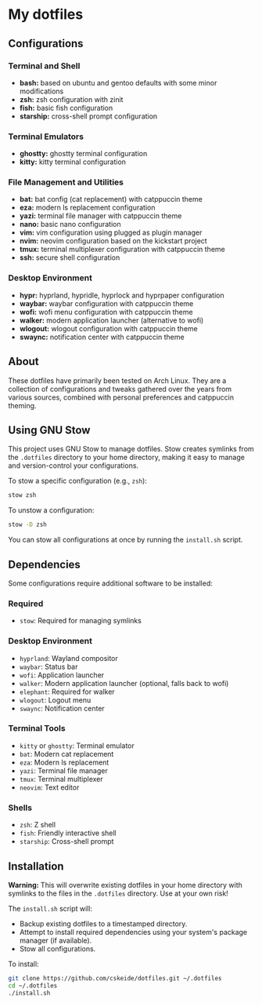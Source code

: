 # My dotfiles

## Configurations

### Terminal and Shell
- **bash:** based on ubuntu and gentoo defaults with some minor modifications
- **zsh:** zsh configuration with zinit
- **fish:** basic fish configuration
- **starship:** cross-shell prompt configuration

### Terminal Emulators
- **ghostty:** ghostty terminal configuration
- **kitty:** kitty terminal configuration

### File Management and Utilities
- **bat:** bat config (cat replacement) with catppuccin theme
- **eza:** modern ls replacement configuration
- **yazi:** terminal file manager with catppuccin theme
- **nano:** basic nano configuration
- **vim:** vim configuration using plugged as plugin manager
- **nvim:** neovim configuration based on the kickstart project
- **tmux:** terminal multiplexer configuration with catppuccin theme
- **ssh:** secure shell configuration

### Desktop Environment
- **hypr:** hyprland, hypridle, hyprlock and hyprpaper configuration
- **waybar:** waybar configuration with catppuccin theme
- **wofi:** wofi menu configuration with catppuccin theme
- **walker:** modern application launcher (alternative to wofi)
- **wlogout:** wlogout configuration with catppuccin theme
- **swaync:** notification center with catppuccin theme

## About

These dotfiles have primarily been tested on Arch Linux. They are a collection of configurations and tweaks gathered over the years from various sources, combined with personal preferences and catppuccin theming.

## Using GNU Stow

This project uses GNU Stow to manage dotfiles. Stow creates symlinks from the `.dotfiles` directory to your home directory, making it easy to manage and version-control your configurations.

To stow a specific configuration (e.g., `zsh`):

```bash
stow zsh
```

To unstow a configuration:

```bash
stow -D zsh
```

You can stow all configurations at once by running the `install.sh` script.

## Dependencies

Some configurations require additional software to be installed:

### Required
- `stow`: Required for managing symlinks

### Desktop Environment
- `hyprland`: Wayland compositor
- `waybar`: Status bar
- `wofi`: Application launcher
- `walker`: Modern application launcher (optional, falls back to wofi)
- `elephant`: Required for walker
- `wlogout`: Logout menu
- `swaync`: Notification center

### Terminal Tools
- `kitty` or `ghostty`: Terminal emulator
- `bat`: Modern cat replacement
- `eza`: Modern ls replacement
- `yazi`: Terminal file manager
- `tmux`: Terminal multiplexer
- `neovim`: Text editor

### Shells
- `zsh`: Z shell
- `fish`: Friendly interactive shell
- `starship`: Cross-shell prompt

## Installation

**Warning:** This will overwrite existing dotfiles in your home directory with symlinks to the files in the `.dotfiles` directory. Use at your own risk!

The `install.sh` script will:

- Backup existing dotfiles to a timestamped directory.
- Attempt to install required dependencies using your system's package manager (if available).
- Stow all configurations.

To install:

```bash
git clone https://github.com/cskeide/dotfiles.git ~/.dotfiles
cd ~/.dotfiles
./install.sh
```
